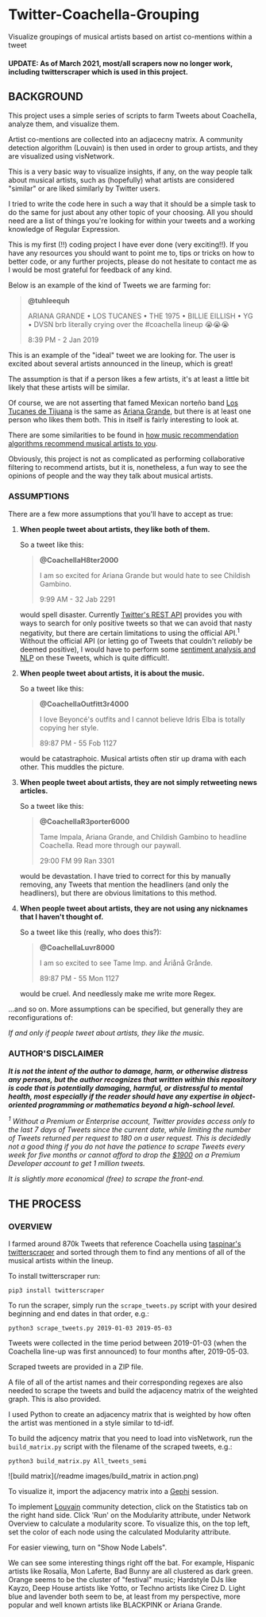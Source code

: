 # Twitter-Coachella-Grouping
Visualize groupings of musical artists based on artist co-mentions within a tweet

#### UPDATE: As of March 2021, most/all scrapers now no longer work, including twitterscraper which is used in this project.

## BACKGROUND

This project uses a simple series of scripts to farm Tweets about Coachella, analyze them, and visualize them.

Artist co-mentions are collected into an adjacecny matrix. A community detection algorithm (Louvain) is then used in order to group artists, and they are visualized using visNetwork. 

This is a very basic way to visualize insights, if any, on the way people talk about musical artists, such as (hopefully) what artists are considered "similar" or are liked similarly by Twitter users.

I tried to write the code here in such a way that it should be a simple task to do the same for just about any other topic of your choosing. All you should need are a list of things you're looking for within your tweets and a working knowledge of Regular Expression. 

This is my first (!!) coding project I have ever done (very exciting!!). If you have any resources you should want to point me to, tips or tricks on how to better code, or any further projects, please do not hesitate to contact me as I would be most grateful for feedback of any kind.

Below is an example of the kind of Tweets we are farming for:
>**@tuhleequh**
>
>ARIANA GRANDE • LOS TUCANES • THE 1975 • BILLIE EILLISH • YG • DVSN 
>brb literally crying over the #coachella lineup 😭😭😭
>
>8:39 PM - 2 Jan 2019

This is an example of the "ideal" tweet we are looking for. The user is excited about several artists announced in the lineup, which is great!

The assumption is that if a person likes a few artists, it's at least a little bit likely that these artists will be similar. 

Of course, we are not asserting that famed Mexican norteño band [Los Tucanes de Tijuana](https://en.wikipedia.org/wiki/Los_Tucanes_de_Tijuana) is the same as [Ariana Grande](https://en.wikipedia.org/wiki/Ariana_Grande), but there is at least one person who likes them both. This in itself is fairly interesting to look at. 

There are some similarities to be found in [how music recommendation algorithms recommend musical artists to you](https://medium.com/datadriveninvestor/behind-spotify-recommendation-engine-a9b5a27a935).

Obviously, this project is not as complicated as performing collaborative filtering to recommend artists, but it is, nonetheless, a fun way to see the opinions of people and the way they talk about musical artists.

### ASSUMPTIONS

There are a few more assumptions that you'll have to accept as true:

1. **When people tweet about artists, they like both of them.**

   So a tweet like this:
   >**@CoachellaH8ter2000**
   >
   >I am so excited for Ariana Grande but would hate to see Childish Gambino.
   >
   >9:99 AM - 32 Jab 2291
   
   would spell disaster. Currently [Twitter's REST API](https://developer.twitter.com/en/docs/tweets/rules-and-filtering/overview/standard-operators) provides you with ways to search for only positive tweets so that we can avoid that nasty negativity, but there are certain limitations to using the official API.<sup>1</sup> Without the official API (or letting go of Tweets that couldn't _reliably_ be deemed positive), I would have to perform some [sentiment analysis and NLP](https://en.wikipedia.org/wiki/Sentiment_analysis) on these Tweets, which is quite difficult!. 

2. **When people tweet about artists, it is about the music.**

   So a tweet like this:
   >**@CoachellaOutfitt3r4000**
   >
   >I love Beyoncé's outfits and I cannot believe Idris Elba is totally copying her style.
   >
   >89:87 PM - 55 Fob 1127
   
   would be catastraphoic. Musical artists often stir up drama with each other. This muddles the picture.

3. **When people tweet about artists, they are not simply retweeting news articles.**

   So a tweet like this:
   >**@CoachellaR3porter6000**
   >
   >Tame Impala, Ariana Grande, and Childish Gambino to headline Coachella. Read more through our paywall.
   >
   >29:00 FM 99 Ran 3301
   
   would be devastation. I have tried to correct for this by manually removing, any Tweets that mention the headliners (and only the headliners), but there are obvious limitations to this method. 
   
4. **When people tweet about artists, they are not using any nicknames that I haven't thought of.**

   So a tweet like this (really, who does this?):
   >**@CoachellaLuvr8000**
   >
   >I am so excited to see Tame Imp. and Åriånå Grånde.
   >
   >89:87 PM - 55 Mon 1127
   
   would be cruel. And needlessly make me write more Regex. 

...and so on. More assumptions can be specified, but generally they are reconfigurations of:

_If and only if people tweet about artists, they like the music._

### AUTHOR'S DISCLAIMER

**_It is not the intent of the author to damage, harm, or otherwise distress any persons, but the author recognizes that written within this repository is code  that is potentially damaging, harmful, or distressful to mental health, most especially if the reader should have any expertise in object-oriented programming or mathematics beyond a high-school level._**

_<sup>1</sup> Without a Premium or Enterprise account, Twitter provides access only to the last 7 days of Tweets since the current date, while limiting the number of Tweets returned per request to 180 on a user request. This is decidedly not a good thing if you do not have the patience to scrape Tweets every week for five months or cannot afford to drop the [$1900](https://developer.twitter.com/en/docs/tweets/search/overview/premium) on a Premium Developer account to get 1 million tweets._ 

_It is slightly more economical (free) to scrape the front-end._ 

## THE PROCESS

### OVERVIEW
I farmed around 870k Tweets that reference Coachella using [taspinar's](https://github.com/taspinar) [twitterscraper](https://github.com/taspinar/twitterscraper) and sorted through them to find any mentions of all of the musical artists within the lineup.

To install twitterscraper run:

```pip3 install twitterscraper```

To run the scraper, simply run the `scrape_tweets.py` script with your desired beginning and end dates in that order, e.g.:

```python3 scrape_tweets.py 2019-01-03 2019-05-03``` 

Tweets were collected in the time period between 2019-01-03 (when the Coachella line-up was first announced) to four months after, 2019-05-03.

Scraped tweets are provided in a ZIP file. 

A file of all of the artist names and their corresponding regexes are also needed to scrape the tweets and build the adjacency matrix of the weighted graph. This is also provided. 

I used Python to create an adjacency matrix that is weighted by how often the artist was mentioned in a style similar to td-idf. 

To build the adjcency matrix that you need to load into visNetwork, run the `build_matrix.py` script with the filename of the scraped tweets, e.g.:

```python3 build_matrix.py All_tweets_semi```

![build matrix](/readme images/build_matrix in action.png)

To visualize it, import the adjacency matrix into a [Gephi](https://gephi.org/) session.

To implement [Louvain](https://en.wikipedia.org/wiki/Louvain_method) community detection, click on the Statistics tab on the right hand side. Click 'Run' on the Modularity attribute, under Network Overview to calculate a modularity score. To visualize this, on the top left, set the color of each node using the calculated Modularity attribute. 

For easier viewing, turn on "Show Node Labels".



We can see some interesting things right off the bat. For example, Hispanic artists like Rosalía, Mon Laferte, Bad Bunny are all clustered as dark green. Orange seems to be the cluster of "festival" music; Hardstyle DJs like Kayzo, Deep House artists like Yotto, or Techno artists like Cirez D. Light blue and lavender both seem to be, at least from my perspective, more popular and well known artists like BLACKPINK or Ariana Grande. 




